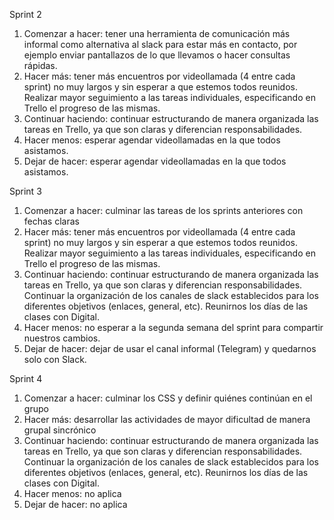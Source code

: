 Sprint 2
1. Comenzar a hacer: tener una herramienta de comunicación más informal como alternativa al slack para estar más en contacto, por ejemplo enviar pantallazos de lo que llevamos o hacer consultas rápidas.
2. Hacer más: tener más encuentros por videollamada (4 entre cada sprint) no muy largos y sin esperar a que estemos todos reunidos. Realizar mayor seguimiento a las tareas individuales, especificando en Trello el progreso de las mismas.
3. Continuar haciendo: continuar estructurando de manera organizada las tareas en Trello, ya que son claras y diferencian responsabilidades.
4. Hacer menos: esperar agendar videollamadas en la que todos asistamos.
5. Dejar de hacer: esperar agendar videollamadas en la que todos asistamos.

Sprint 3
1. Comenzar a hacer: culminar las tareas de los sprints anteriores con fechas claras
2. Hacer más: tener más encuentros por videollamada (4 entre cada sprint) no muy largos y sin esperar a que estemos todos reunidos. Realizar mayor seguimiento a las tareas individuales, especificando en Trello el progreso de las mismas.
3. Continuar haciendo: continuar estructurando de manera organizada las tareas en Trello, ya que son claras y diferencian responsabilidades. Continuar la organización de los canales de slack establecidos para los diferentes objetivos (enlaces, general, etc). Reunirnos los días de las clases con Digital.
4. Hacer menos: no esperar a la segunda semana del sprint para compartir nuestros cambios.
5. Dejar de hacer: dejar de usar el canal informal (Telegram) y quedarnos solo con Slack.

Sprint 4
1. Comenzar a hacer: culminar los CSS y definir quiénes continúan en el grupo
2. Hacer más: desarrollar las actividades de mayor dificultad de manera grupal sincrónico
3. Continuar haciendo: continuar estructurando de manera organizada las tareas en Trello, ya que son claras y diferencian responsabilidades. Continuar la organización de los canales de slack establecidos para los diferentes objetivos (enlaces, general, etc). Reunirnos los días de las clases con Digital.
4. Hacer menos: no aplica
5. Dejar de hacer: no aplica 